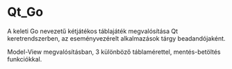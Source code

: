 # Qt_Go

A keleti Go nevezetű kétjátékos táblajáték megvalósítása Qt keretrendszerben, az eseményvezérelt alkalmazások tárgy beadandójaként.

Model-View megvalósításban, 3 különböző táblamérettel, mentés-betöltés funkciókkal.
